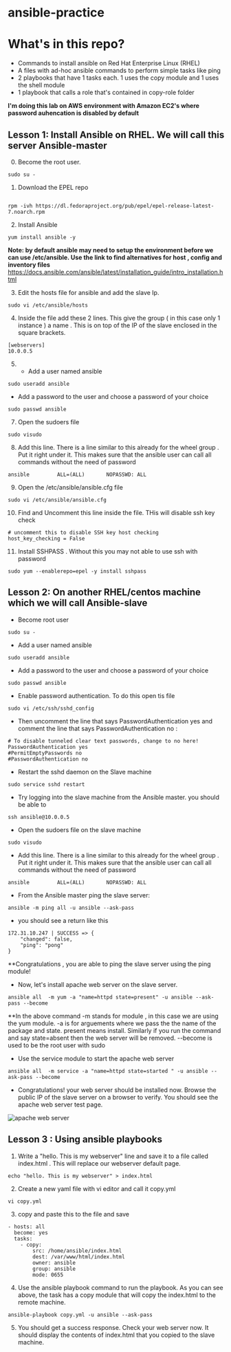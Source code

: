 # ansible-practice


# What's in this repo?

- Commands to install ansible on Red Hat Enterprise Linux (RHEL)
- A files with ad-hoc ansible commands to perform simple tasks like ping
- 2 playbooks that have 1 tasks each. 1 uses the copy module and 1 uses the shell module
- 1 playbook that calls a role that's contained in copy-role folder

**I'm doing this lab on AWS environment with Amazon EC2's where password auhencation is disabled by default**

## Lesson 1: Install Ansible on RHEL. We will call this server Ansible-master

0) Become the root user. 
```
sudo su - 
```

1) Download the EPEL repo
```console

rpm -ivh https://dl.fedoraproject.org/pub/epel/epel-release-latest-7.noarch.rpm
```

2) Install Ansible

```console
yum install ansible -y
```

**Note: by default ansible may need to setup the environment before we can use /etc/ansible. Use the link to find alternatives for host , config and inventory files** https://docs.ansible.com/ansible/latest/installation_guide/intro_installation.html

3) Edit the hosts file for ansible and add the slave Ip. 

```console
sudo vi /etc/ansible/hosts
```
4) Inside the file add these 2 lines. This give the group ( in this case only 1 instance ) a name . This is on top of the IP of the slave enclosed in the square brackets.
```vi
[webservers]
10.0.0.5
```
5) - Add a user named ansible

```console
sudo useradd ansible
```

- Add a password to the user and choose a password of your choice
```console
sudo passwd ansible
```


7)  Open the sudoers file 
```console
sudo visudo
```

8) Add this line. There is a line similar to this already for the wheel group . Put it right under it. This makes sure that the ansible user can call all commands without the need of password

```vi
ansible         ALL=(ALL)       NOPASSWD: ALL
```

9) Open the /etc/ansible/ansible.cfg file
```console
sudo vi /etc/ansible/ansible.cfg
```

10) Find and Uncomment this line inside the file. THis will disable ssh key check

```vi
# uncomment this to disable SSH key host checking
host_key_checking = False
```
11) Install SSHPASS . Without this you may not able to use ssh with password

```
sudo yum --enablerepo=epel -y install sshpass
```


## Lesson 2: On another RHEL/centos machine which we will call Ansible-slave

- Become root user
```
sudo su -
```

- Add a user named ansible

```console
sudo useradd ansible
```

- Add a password to the user and choose a password of your choice
```console
sudo passwd ansible
```

- Enable password authentication. To do this open tis file
```console
sudo vi /etc/ssh/sshd_config 
```

- Then uncomment the line that says PasswordAuthentication yes and comment the line that says PasswordAuthentication no :
```vi
# To disable tunneled clear text passwords, change to no here!
PasswordAuthentication yes
#PermitEmptyPasswords no
#PasswordAuthentication no
```

- Restart the sshd daemon on the Slave machine 
```console
sudo service sshd restart
```

- Try logging into the slave machine from the Ansible master. you should be able to 

``` console
ssh ansible@10.0.0.5 
```

- Open the sudoers file on the slave machine
```console
sudo visudo
```

- Add this line. There is a line similar to this already for the wheel group . Put it right under it. This makes sure that the ansible user can call all commands without the need of password

```vi
ansible         ALL=(ALL)       NOPASSWD: ALL
```


- From the Ansible master ping the slave server:
```console
ansible -m ping all -u ansible --ask-pass
```

- you should see a return like this
```console
172.31.10.247 | SUCCESS => {
    "changed": false, 
    "ping": "pong"
}
```
**Congratulations , you are able to ping the slave server using the ping module!

- Now, let's install apache web server on the slave server. 
```console
ansible all  -m yum -a "name=httpd state=present" -u ansible --ask-pass --become

```

**In the above command -m stands for module , in this case we are using the yum module. -a is for arguements where we pass the the name of the package and state. present means install. Similarly if you run the command and say state=absent then the web server will be removed.  --become is used to be the root user with sudo

- Use the service module to start the apache web server

```console
ansible all  -m service -a "name=httpd state=started " -u ansible --ask-pass --become 

```

- Congratulations! your web server should be installed now. Browse the public IP of the slave server on a browser to verify. You should see the apache web server test page.

![apache web server](https://github.com/ravsau/ansible-practice/blob/master/images/Screen%20Shot%202018-06-28%20at%209.05.03%20PM.png)

## Lesson 3 : Using ansible playbooks

1) Write a  "hello. This is my webserver" line and save it to a  file called index.html . This will replace our webserver default page. 
```console
echo "hello. This is my webserver" > index.html
```
2) Create a new yaml file with vi editor and call it copy.yml
```console
vi copy.yml
```

3) copy and paste this to the file and save
```vi
- hosts: all
  become: yes
  tasks:
    - copy:
        src: /home/ansible/index.html
        dest: /var/www/html/index.html
        owner: ansible
        group: ansible
        mode: 0655
```

4) Use the ansible playbook command to run the playbook. As you can see above, the task has a copy module that will copy the index.html to the remote machine.
```console
ansible-playbook copy.yml -u ansible --ask-pass
```

5) You should get a success response. Check your web server now. It should display the contents of index.html that you copied to the slave machine.





